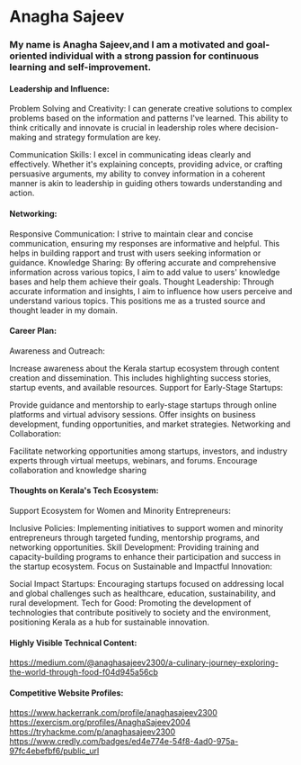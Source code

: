 # Anagha Sajeev

### My name is Anagha Sajeev,and I am a motivated and goal-oriented individual with a strong passion for continuous learning and self-improvement.



#### Leadership and Influence:

Problem Solving and Creativity: I can generate creative solutions to complex problems based on the information and patterns I've learned. This ability to think critically and innovate is crucial in leadership roles where decision-making and strategy formulation are key.

Communication Skills: I excel in communicating ideas clearly and effectively. Whether it's explaining concepts, providing advice, or crafting persuasive arguments, my ability to convey information in a coherent manner is akin to leadership in guiding others towards understanding and action.
#### Networking:


Responsive Communication: I strive to maintain clear and concise communication, ensuring my responses are informative and helpful. This helps in building rapport and trust with users seeking information or guidance.
Knowledge Sharing: By offering accurate and comprehensive information across various topics, I aim to add value to users' knowledge bases and help them achieve their goals.
Thought Leadership: Through accurate information and insights, I aim to influence how users perceive and understand various topics. This positions me as a trusted source and thought leader in my domain.

#### Career Plan:

Awareness and Outreach:

Increase awareness about the Kerala startup ecosystem through content creation and dissemination. This includes highlighting success stories, startup events, and available resources.
Support for Early-Stage Startups:

Provide guidance and mentorship to early-stage startups through online platforms and virtual advisory sessions. Offer insights on business development, funding opportunities, and market strategies.
Networking and Collaboration:

Facilitate networking opportunities among startups, investors, and industry experts through virtual meetups, webinars, and forums. Encourage collaboration and knowledge sharing

#### Thoughts on Kerala's Tech Ecosystem:
Support Ecosystem for Women and Minority Entrepreneurs:

Inclusive Policies: Implementing initiatives to support women and minority entrepreneurs through targeted funding, mentorship programs, and networking opportunities.
Skill Development: Providing training and capacity-building programs to enhance their participation and success in the startup ecosystem.
Focus on Sustainable and Impactful Innovation:

Social Impact Startups: Encouraging startups focused on addressing local and global challenges such as healthcare, education, sustainability, and rural development.
Tech for Good: Promoting the development of technologies that contribute positively to society and the environment, positioning Kerala as a hub for sustainable innovation.



#### Highly Visible Technical Content:

https://medium.com/@anaghasajeev2300/a-culinary-journey-exploring-the-world-through-food-f04d945a56cb


#### Competitive Website Profiles:

https://www.hackerrank.com/profile/anaghasajeev2300
https://exercism.org/profiles/AnaghaSajeev2004
https://tryhackme.com/p/anaghasajeev2300
https://www.credly.com/badges/ed4e774e-54f8-4ad0-975a-97fc4ebefbf6/public_url



